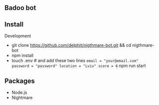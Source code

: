 ## Badoo bot

## Install

Development
* git clone https://github.com/delphit/nigthmare-bot.git && cd nigthmare-bot
* npm install
* touch .env   # and add these two lines 
                       ```
                       email = "your@email.com"
                       password = "password"
                       location = "Lviv"
                       score = 6
                        ```
npm run start

## Packages
* Node.js
* Nightmare
